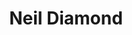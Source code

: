 ---
title: "Neil Diamond"
summary: "Neil Leslie Diamond is an American singer-songwriter. He has sold more than 130 million records worldwide, making him one of the best-selling musicians of all time. He has had ten No. 1 singles on the U.S. Billboard Hot 100 and Adult Contemporary charts: \"Cracklin' Rosie\", \"Song Sung Blue\", \"Longfellow Serenade\", \"I've Been This Way Before\", \"If You Know What I Mean\", \"Desirée\", \"You Don't Bring Me Flowers\", \"America\", \"Yesterday's Songs\", and \"Heartlight\". Thirty-eight songs by Diamond have reached the top 10 on the Billboard Adult Contemporary charts, including \"Sweet Caroline\". He has also acted in films, making his screen debut in the 1980 musical drama film The Jazz Singer.
Diamond was inducted into the Songwriters Hall of Fame in 1984 and into the Rock and Roll Hall of Fame in 2011, and he received the Sammy Cahn Lifetime Achievement Award in 2000. In 2011, he was an honoree at the Kennedy Center Honors, and he received the Grammy Lifetime Achievement Award in 2018."
image: "neil-diamond.jpg"
apple_music_artist_url: "https://music.apple.com/gb/artist/neil-diamond/94935"
wikipedia_url: "https://en.wikipedia.org/wiki/Neil_Diamond"
---